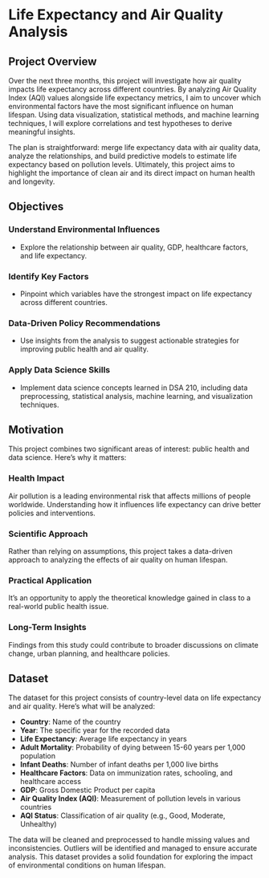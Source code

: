 

# Life Expectancy and Air Quality Analysis

## **Project Overview**
Over the next three months, this project will investigate how air quality impacts life expectancy across different countries. By analyzing Air Quality Index (AQI) values alongside life expectancy metrics, I aim to uncover which environmental factors have the most significant influence on human lifespan. Using data visualization, statistical methods, and machine learning techniques, I will explore correlations and test hypotheses to derive meaningful insights.

The plan is straightforward: merge life expectancy data with air quality data, analyze the relationships, and build predictive models to estimate life expectancy based on pollution levels. Ultimately, this project aims to highlight the importance of clean air and its direct impact on human health and longevity.

## **Objectives**

### **Understand Environmental Influences**
- Explore the relationship between air quality, GDP, healthcare factors, and life expectancy.

### **Identify Key Factors**
- Pinpoint which variables have the strongest impact on life expectancy across different countries.

### **Data-Driven Policy Recommendations**
- Use insights from the analysis to suggest actionable strategies for improving public health and air quality.

### **Apply Data Science Skills**
- Implement data science concepts learned in DSA 210, including data preprocessing, statistical analysis, machine learning, and visualization techniques.

## **Motivation**
This project combines two significant areas of interest: public health and data science. Here’s why it matters:

### **Health Impact**
Air pollution is a leading environmental risk that affects millions of people worldwide. Understanding how it influences life expectancy can drive better policies and interventions.

### **Scientific Approach**
Rather than relying on assumptions, this project takes a data-driven approach to analyzing the effects of air quality on human lifespan.

### **Practical Application**
It’s an opportunity to apply the theoretical knowledge gained in class to a real-world public health issue.

### **Long-Term Insights**
Findings from this study could contribute to broader discussions on climate change, urban planning, and healthcare policies.

## **Dataset**
The dataset for this project consists of country-level data on life expectancy and air quality. Here’s what will be analyzed:

- **Country**: Name of the country
- **Year**: The specific year for the recorded data
- **Life Expectancy**: Average life expectancy in years
- **Adult Mortality**: Probability of dying between 15-60 years per 1,000 population
- **Infant Deaths**: Number of infant deaths per 1,000 live births
- **Healthcare Factors**: Data on immunization rates, schooling, and healthcare access
- **GDP**: Gross Domestic Product per capita
- **Air Quality Index (AQI)**: Measurement of pollution levels in various countries
- **AQI Status**: Classification of air quality (e.g., Good, Moderate, Unhealthy)

The data will be cleaned and preprocessed to handle missing values and inconsistencies. Outliers will be identified and managed to ensure accurate analysis. This dataset provides a solid foundation for exploring the impact of environmental conditions on human lifespan.

